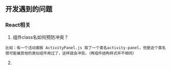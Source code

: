 ## 开发遇到的问题

### React相关

1. 组件class名如何预防冲突？
```
比如：有一个活动面板 ActivityPanel.js 取了一个类名activity-panel，但是这个类名很可能被其他的类似组件用过了，这样就会冲突。（两组件结构样式并不相同）
```
2. 


